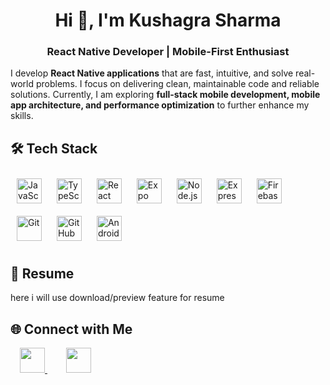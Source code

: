 <h1 align="center">Hi 👋, I'm Kushagra Sharma</h1>
<h3 align="center">React Native Developer | Mobile-First Enthusiast</h3>

I develop **React Native applications** that are fast, intuitive, and solve real-world problems. I focus on delivering clean, maintainable code and reliable solutions. Currently, I am exploring **full-stack mobile development, mobile app architecture, and performance optimization** to further enhance my skills.


## 🛠️ Tech Stack

<div>
  <img alt="JavaScript" width="40" style="margin: 10px" src="https://cdn.jsdelivr.net/gh/devicons/devicon@latest/icons/javascript/javascript-original.svg" />
  <img alt="TypeScript" width="40" style="margin: 10px" src="https://cdn.jsdelivr.net/gh/devicons/devicon@latest/icons/typescript/typescript-original.svg" />
  <img alt="React Native" width="40" style="margin: 10px" src="https://cdn.jsdelivr.net/gh/devicons/devicon@latest/icons/reactnative/reactnative-original-wordmark.svg" />
  <img alt="Expo" width="40" style="margin: 10px" src="https://cdn.jsdelivr.net/gh/devicons/devicon@latest/icons/expo/expo-original-wordmark.svg" />
  <img alt="Node.js" width="40" style="margin: 10px" src="https://cdn.jsdelivr.net/gh/devicons/devicon@latest/icons/nodejs/nodejs-original-wordmark.svg" />
  <img alt="Express" width="40" style="margin: 10px" src="https://cdn.jsdelivr.net/gh/devicons/devicon@latest/icons/express/express-original.svg" />
  <img alt="Firebase" width="40" style="margin: 10px" src="https://cdn.jsdelivr.net/gh/devicons/devicon@latest/icons/firebase/firebase-original.svg" />
  <img alt="Git" width="40" style="margin: 10px" src="https://cdn.jsdelivr.net/gh/devicons/devicon@latest/icons/git/git-original.svg" />
  <img alt="GitHub" width="40" style="margin: 10px" src="https://cdn.jsdelivr.net/gh/devicons/devicon@latest/icons/github/github-original.svg" />
  <img alt="Android Studio" width="40" style="margin: 10px" src="https://cdn.jsdelivr.net/gh/devicons/devicon@latest/icons/androidstudio/androidstudio-original.svg" />
</div>


## 📄 Resume
here i will use download/preview feature for resume


## 🌐 Connect with Me  

<div>
  <a href="https://linkedin.com/in/kushgr-shrma" target="_blank" style="margin: 0 15px;">
    <img width="40" src="https://cdn.jsdelivr.net/gh/devicons/devicon@latest/icons/linkedin/linkedin-original.svg" />
  </a>
  <a href="mailto:kushgr.shrma@gmail.com" style="margin: 0 15px;">
    <img width="40" src="https://upload.wikimedia.org/wikipedia/commons/4/4e/Gmail_icon_%282020%29.svg" />
  </a>
</div>
